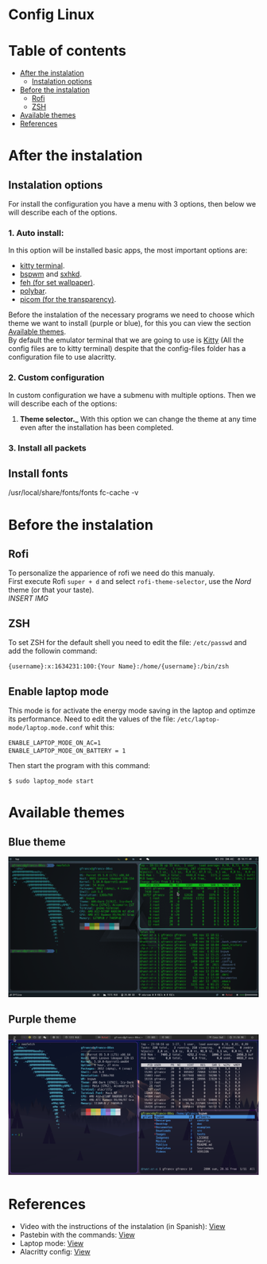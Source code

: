 # Config Linux

# Table of contents
- [After the instalation](#after-the-instalation)
    - [Instalation options](#instalation-options)
- [Before the instalation](#before-the-instalation)
    - [Rofi](#rofi)
    - [ZSH](#zsh)
- [Available themes](#available-themes)
- [References](#references)

# After the instalation
## Instalation options
For install the configuration you have a menu with 3 options, then below we will describe each of the options.
### 1. Auto install:
In this option will be installed basic apps, the most important options are:
- [kitty terminal](https://github.com/kovidgoyal/kitty).
- [bspwm](https://github.com/baskerville/bspwm) and [sxhkd](https://github.com/baskerville/sxhkd).
- [feh (for set wallpaper)](https://github.com/derf/feh).
- [polybar](https://github.com/polybar/polybar).
- [picom (for the transparency)](https://github.com/yshui/picom).  

Before the instalation of the necessary programs we need to choose which theme we want to install (purple or blue), for this you can view the section [Available themes](#available-themes).  
By default the emulator terminal that we are going to use is [Kitty](https://github.com/kovidgoyal/kitty) (All the config files are to kitty terminal) despite that the config-files folder has a configuration file to use alacritty. 
### 2. Custom configuration
In custom configuration we have a submenu with multiple options. Then we will describe each of the options:
1. **Theme selector._** With this option we can change the theme at any time even after the installation has been completed. 
### 3. Install all packets

## Install fonts
/usr/local/share/fonts/fonts
fc-cache -v

# Before the instalation
## Rofi
To personalize the apparience of rofi we need do this manualy.  
First execute Rofi `super + d` and select `rofi-theme-selector`, use the *Nord* theme (or that your taste).  
*INSERT IMG*

## ZSH
To set ZSH for the default shell you need to edit the file: `/etc/passwd` and add the followin command: 

```bash
{username}:x:1634231:100:{Your Name}:/home/{username}:/bin/zsh
```

## Enable laptop mode
This mode is for activate the energy mode saving in the laptop and optimze its performance. Need to edit the values of the file: `/etc/laptop-mode/laptop.mode.conf` whit this:
```
ENABLE_LAPTOP_MODE_ON_AC=1
ENABLE_LAPTOP_MODE_ON_BATTERY = 1
```
Then start the program with this command:
```
$ sudo laptop_mode start
```
# Available themes
## Blue theme
![Preview1](/images/preview/preview-blue.png)

## Purple theme
![Preview2](/images/preview/preview-purple.png)


# References
- Video with the instructions of the instalation (in Spanish): [View](https://www.youtube.com/watch?v=mHLwfI1nHHY)
- Pastebin with the commands: [View](https://pastebin.com/EEX1Dsuq)
- Laptop mode: [View](https://askubuntu.com/questions/180712/how-to-enable-laptop-mode)
- Alacritty config: [View](https://gist.github.com/yoonhoGo/61ea18476a127f5db7b86471ee027876)
